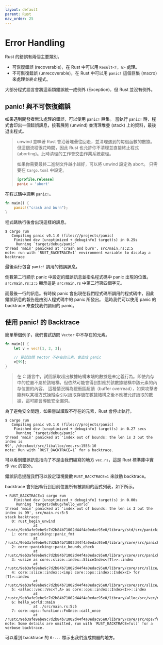 ```yaml
---
layout: default
parent: Rust
nav_order: 25
---
```


# Error Handling

Rust 的錯誤有兩個主要類別。

- 可恢復錯誤 (recoverable)，在 Rust 中可以用 `Result<T, E>` 處理。
- 不可恢復錯誤 (unrecoverable)，在 Rust 中可以用 `panic!` 這個巨集 (macro) 來處理並終止程式。

大部分程式語言會將這兩類錯誤統一成例外 (Exception)，但 Rust 並沒有例外。

## panic! 與不可恢復錯誤

如果遇到開發者無法處理的錯誤，可以使用 `panic!` 巨集。
當執行 `panic!` 時，程式會印出一個錯誤訊息，接著展開 (unwind) 並清理堆疊 (stack) 上的資料，最後退出程式。

> unwind 意味著 Rust 會沿著堆疊往回走，並清理遇到的每個函數的數據。
> 但這個流程很花時間，因此 Rust 也允許你不清理並直接終止程式 (aborting)。此時清理的工作會交由作業系統處理。
>
> 如果你需要最終二進制文件越小越好，可以將 unwind 設定為 abort。
> 只需要在 `Cargo.toml` 中設定。
>
> ```toml
> [profile.release]
> panic = 'abort'
> ```

在程式碼中調用 `panic!`。

```rust
fn main() {
    panic!("crash and burn");
}
```

程式碼執行後會出現這樣的訊息。

```shell
$ cargo run
   Compiling panic v0.1.0 (file:///projects/panic)
    Finished dev [unoptimized + debuginfo] target(s) in 0.25s
     Running `target/debug/panic`
thread 'main' panicked at 'crash and burn', src/main.rs:2:5
note: run with `RUST_BACKTRACE=1` environment variable to display a backtrace
```

最後兩行包含 `panic!` 調用的錯誤訊息。

倒數第二行顯示 panic 中設定的錯誤訊息並指名程式碼中 panic 出現的位置。 `src/main.rs:2:5` 顯示這是 `src/main.rs` 中第二行第四個字元。

而最後一行的訊息。有時候 panic 會出現在我們程式碼所調用的程式碼中，因此錯誤訊息的報告是由別人程式碼中的 panic 所發出。
這時我們可以使用 panic 的 backtrace 來查找我們調用的 panic。

## 使用 panic! 的 Backtrace

簡單舉個例子，我們嘗試訪問 `Vector` 中不存在的元素。

```rust
fn main() {
    let v = vec![1, 2, 3];

    // 嘗試訪問 Vector 不存在的元素，會造成 panic
    v[99];
}
```

> 在 C 語言中，試圖讀取超出數據結構末端的數據是未定義行為。即使內存中的位置不屬於該結構，但依然可能會得到對應於該數據結構中該元素的內存位置的內容。
> 這種情況稱為緩衝區超讀（buffer overread），如果攻擊者能夠以某種方式操縱索引以讀取存儲在數據結構之後不應被允許讀取的數據，這可能會導致安全漏洞。

為了避免安全問題，如果嘗試讀取不存在的元素，Rust 會停止執行。

```shell
$ cargo run
   Compiling panic v0.1.0 (file:///projects/panic)
    Finished dev [unoptimized + debuginfo] target(s) in 0.27 secs
     Running `target/debug/panic`
thread 'main' panicked at 'index out of bounds: the len is 3 but the index is
99', /checkout/src/liballoc/vec.rs:1555:10
note: Run with `RUST_BACKTRACE=1` for a backtrace.
```

可以看到錯誤訊息指向了不是由我們編寫的地方 `vec.rs`，這是 Rust 標準庫中實作 `Vec` 的部分。

錯誤訊息提醒我們可以設定環境變數 `RUST_BACKTRACE=1` 來啟動 backtrace。

backtrace 會列出執行到目前位置所有被調用的函式列表，如下所示。

```shell
➜ RUST_BACKTRACE=1 cargo run
    Finished dev [unoptimized + debuginfo] target(s) in 0.00s
     Running `target/debug/hello_world`
thread 'main' panicked at 'index out of bounds: the len is 3 but the index is 99', src/main.rs:5:5
stack backtrace:
   0: rust_begin_unwind
             at /rustc/9eb3afe9ebe9c7d2b84b71002d44f4a0edac95e0/library/std/src/panicking.rs:575:5
   1: core::panicking::panic_fmt
             at /rustc/9eb3afe9ebe9c7d2b84b71002d44f4a0edac95e0/library/core/src/panicking.rs:64:14
   2: core::panicking::panic_bounds_check
             at /rustc/9eb3afe9ebe9c7d2b84b71002d44f4a0edac95e0/library/core/src/panicking.rs:159:5
   3: <usize as core::slice::index::SliceIndex<[T]>>::index
             at /rustc/9eb3afe9ebe9c7d2b84b71002d44f4a0edac95e0/library/core/src/slice/index.rs:260:10
   4: core::slice::index::<impl core::ops::index::Index<I> for [T]>::index
             at /rustc/9eb3afe9ebe9c7d2b84b71002d44f4a0edac95e0/library/core/src/slice/index.rs:18:9
   5: <alloc::vec::Vec<T,A> as core::ops::index::Index<I>>::index
             at /rustc/9eb3afe9ebe9c7d2b84b71002d44f4a0edac95e0/library/alloc/src/vec/mod.rs:2732:9
   6: hello_world::main
             at ./src/main.rs:5:5
   7: core::ops::function::FnOnce::call_once
             at /rustc/9eb3afe9ebe9c7d2b84b71002d44f4a0edac95e0/library/core/src/ops/function.rs:250:5
note: Some details are omitted, run with `RUST_BACKTRACE=full` for a verbose backtrace.
```

可以看到 backtrace 的 `6:...` 標示出我們造成問題的地方。
